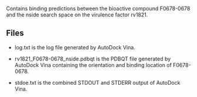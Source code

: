 Contains binding predictions between the bioactive compound F0678-0678 and the nside search space on the virulence factor rv1821.

## Files

- log.txt is the log file generated by AutoDock Vina.

- rv1821_F0678-0678_nside.pdbqt is the PDBQT file generated by AutoDock Vina containing the orientation and binding location of F0678-0678.

- stdoe.txt is the combined STDOUT and STDERR output of AutoDock Vina.

